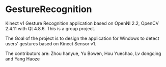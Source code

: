 # GestureRecognition
Kinect v1 Gesture Recognition application based on OpenNI 2.2, OpenCV 2.4.11 with Qt 4.8.6. This is a group project. 

The Goal of the project is to design the application for Windows to detect users' gestures based on Kinect Sensor v1. 

The contributors are: Zhou hanyue, Yu Bowen, Hou Yuechao, Lv dongqing and  Yang Haoze
